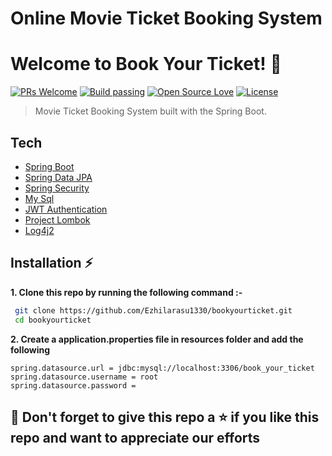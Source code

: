 # Online Movie Ticket Booking System

# Welcome to Book Your Ticket! 🎫

[![PRs Welcome](https://img.shields.io/badge/PRs-welcome-brightgreen.svg?style=flat-square)]()&nbsp;[![Build passing](https://img.shields.io/badge/Build-Passing-brightgreen.svg?style=flat-square)]()&nbsp;[![Open Source Love](https://badges.frapsoft.com/os/v1/open-source.svg?v=102)]()&nbsp;[![License](https://img.shields.io/badge/license-MIT-brightgreen)]()

> Movie Ticket Booking System built with the Spring Boot.

## Tech

- [Spring Boot](https://spring.io/)
- [Spring Data JPA](https://spring.io/)
- [Spring Security](https://spring.io/)
- [My Sql](https://www.mysql.com/)
- [JWT Authentication](https://jwt.io/)
- [Project Lombok](https://projectlombok.org/)
- [Log4j2](https://logging.apache.org/log4j/2.x/)

## Installation ⚡

**1. Clone this repo by running the following command :-**

```bash
 git clone https://github.com/Ezhilarasu1330/bookyourticket.git
 cd bookyourticket
```

**2. Create a application.properties file in resources folder and add the following**

```
spring.datasource.url = jdbc:mysql://localhost:3306/book_your_ticket
spring.datasource.username = root
spring.datasource.password =
```

## 🤩 Don't forget to give this repo a ⭐ if you like this repo and want to appreciate our efforts
